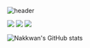 ![header](https://capsule-render.vercel.app/api?type=Waving&color=0:DCE35B,100:45B649&height=200&section=header&text=Nakkwan%20Github&fontSize=50)

<p>
  <a href="https://nakkwan.github.io/" target="_blank"><img src="https://img.shields.io/badge/Nakkwan Blog-83B81A?style=flat&logo=Bloglovin&logoColor=FFFFFF"/></a>
  <a href="mailto:cvvc1997@gmail.com" target="_blank"><img src="https://img.shields.io/badge/cvvc1997@gmail.com-F24E1E?style=flat&logo=Gmail&logoColor=white"/></a>
  <a href="https://www.instagram.com/nak_panh/" target="_blank"><img src="https://img.shields.io/badge/instagram-E4405F?style=flat&logo=Instagram&logoColor=white"/></a>
</p>
  
  ![Nakkwan's GitHub stats](https://github-readme-stats.vercel.app/api?username=Nakkwan&show_icons=true&theme=vue-dark)
  
